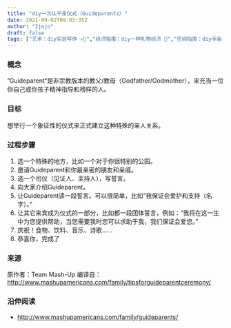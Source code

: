 ```yaml
---
title: "diy一次认干亲仪式（Guideparents）"
date: 2021-09-02T09:03:35Z
author: "2jojo"
draft: false
tags: ["艺术：diy实验写作 ✍🏻️","经济指南：diy一种礼物经济 🎁","空间指南：diy寺庙 🛐","艺术：diy实验戏剧 🎭","活动：diy一种吃 🍱","觉察：diy一种笑 😄","活动：diy一种仪式 🕯️","艺术：diy诵读 🗣️","共同体：diy一个家 👩‍👩‍👧‍👧"]
---
```


### 概念
”Guideparent“是非宗教版本的教父/教母（Godfather/Godmother），来充当一位你自己或你孩子精神指导和榜样的人。 

### 目标
想举行一个象征性的仪式来正式建立这种特殊的亲人关系。

### 过程步骤
1. 选一个特殊的地方，比如一个对于你很特别的公园。
2. 邀请Guideparent和你最亲密的朋友和亲戚。
3. 选一个司仪（见证人、主持人），写誓言。
4. 向大家介绍Guideparent。
5. 让Guideparent读一段誓言。可以很简单，比如“我保证会爱护和支持（名字）。”
6. 让其它来宾成为仪式的一部分，比如都一段团体誓言，例如：“我将在这一生中为您提供帮助，当您需要我时您可以求助于我，我们保证会爱您。”
7. 庆祝！食物、饮料、音乐、诗歌……
8. 恭喜你，完成了

### 来源
原作者：Team Mash-Up 
编译自：http://www.mashupamericans.com/family/tipsforguideparentceremony/

### 沿伸阅读
- http://www.mashupamericans.com/family/guideparents/

